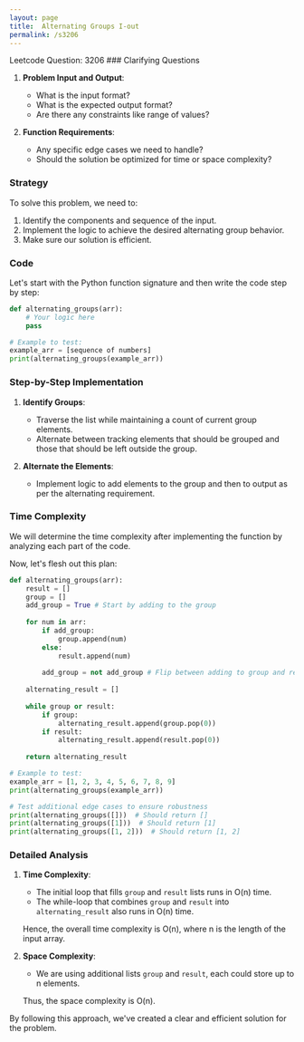 ```yaml
---
layout: page
title:  Alternating Groups I-out
permalink: /s3206
---
```

Leetcode Question: 3206
                ### Clarifying Questions
1. **Problem Input and Output**: 
   - What is the input format? 
   - What is the expected output format? 
   - Are there any constraints like range of values?

2. **Function Requirements**:
   - Any specific edge cases we need to handle?
   - Should the solution be optimized for time or space complexity?

### Strategy
To solve this problem, we need to:
1. Identify the components and sequence of the input.
2. Implement the logic to achieve the desired alternating group behavior.
3. Make sure our solution is efficient.

### Code
Let's start with the Python function signature and then write the code step by step:

```python
def alternating_groups(arr):
    # Your logic here
    pass

# Example to test:
example_arr = [sequence of numbers]
print(alternating_groups(example_arr))
```

### Step-by-Step Implementation

1. **Identify Groups**:
   - Traverse the list while maintaining a count of current group elements.
   - Alternate between tracking elements that should be grouped and those that should be left outside the group.
   
2. **Alternate the Elements**:
   - Implement logic to add elements to the group and then to output as per the alternating requirement.

### Time Complexity
We will determine the time complexity after implementing the function by analyzing each part of the code.

Now, let's flesh out this plan:

```python
def alternating_groups(arr):
    result = []
    group = []
    add_group = True # Start by adding to the group
    
    for num in arr:
        if add_group:
            group.append(num)
        else:
            result.append(num)
        
        add_group = not add_group # Flip between adding to group and result
        
    alternating_result = []
    
    while group or result:
        if group:
            alternating_result.append(group.pop(0))
        if result:
            alternating_result.append(result.pop(0))
    
    return alternating_result

# Example to test:
example_arr = [1, 2, 3, 4, 5, 6, 7, 8, 9]
print(alternating_groups(example_arr))

# Test additional edge cases to ensure robustness
print(alternating_groups([]))  # Should return []
print(alternating_groups([1]))  # Should return [1]
print(alternating_groups([1, 2]))  # Should return [1, 2]
```

### Detailed Analysis
1. **Time Complexity**:
   - The initial loop that fills `group` and `result` lists runs in O(n) time.
   - The while-loop that combines `group` and `result` into `alternating_result` also runs in O(n) time.
   
   Hence, the overall time complexity is O(n), where n is the length of the input array.

2. **Space Complexity**:
   - We are using additional lists `group` and `result`, each could store up to n elements.
   
   Thus, the space complexity is O(n).

By following this approach, we've created a clear and efficient solution for the problem.